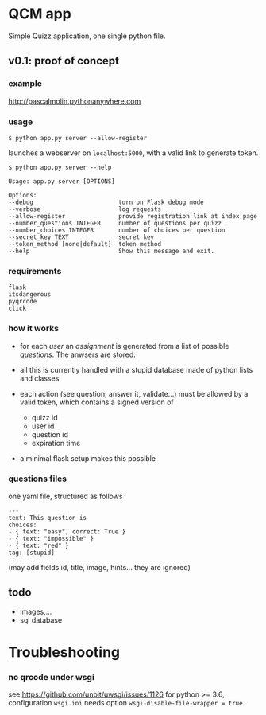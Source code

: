 # QCM app


Simple Quizz application, one single python file.

## v0.1: proof of concept

### example

http://pascalmolin.pythonanywhere.com

### usage

```
$ python app.py server --allow-register
```

launches a webserver on ``localhost:5000``,
with a valid link to generate token.

```
$ python app.py server --help

Usage: app.py server [OPTIONS]

Options:
--debug                        turn on Flask debug mode
--verbose                      log requests
--allow-register               provide registration link at index page
--number_questions INTEGER     number of questions per quizz
--number_choices INTEGER       number of choices per question
--secret_key TEXT              secret key
--token_method [none|default]  token method
--help                         Show this message and exit.
```

### requirements

```
flask
itsdangerous
pyqrcode
click
```

### how it works

- for each _user_ an _assignment_ is generated
  from a list of possible _questions_.
  The anwsers are stored.

- all this is currently handled with a stupid database
  made of python lists and classes

- each action (see question, answer it, validate...)
  must be allowed by a valid token, which contains a
  signed version of
  - quizz id
  - user id
  - question id
  - expiration time

- a minimal flask setup makes this possible

### questions files

one yaml file, structured as follows

```
---
text: This question is
choices:
- { text: "easy", correct: True }
- { text: "impossible" }
- { text: "red" }
tag: [stupid]
```

(may add fields id, title, image, hints... they are ignored)

## todo

- images,...
- sql database

# Troubleshooting

### no qrcode under wsgi

see https://github.com/unbit/uwsgi/issues/1126
for python >= 3.6, configuration ``wsgi.ini`` needs option ``wsgi-disable-file-wrapper = true``
